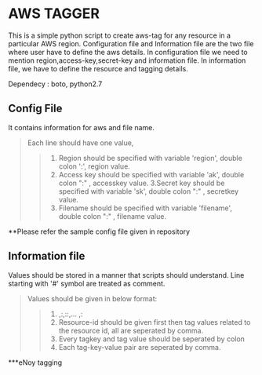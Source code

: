 AWS TAGGER
================

This is a simple python script to create aws-tag for any resource in a particular AWS region.
Configuration file and Information file are the two file where user have to define the aws details.
In configuration file we need to mention region,access-key,secret-key and information file. 
In information file, we have to define the resource and tagging details.

Dependecy : boto, python2.7

Config File
-------------

It contains information for aws and file name.
 
>Each line should have one value, 
>>1. Region should be specified with variable 'region', double colon ':', region value.
>>2. Access key should be specified with variable 'ak', double colon ":" , accesskey value.
>>3.Secret key should be specified with variable 'sk', double colon ":" , secretkey value.
>>4. Filename should be specified with variable 'filename', double colon ":" , filename  value.  

**Please refer the sample config file given in repository

Information file
----------------

Values should be stored in a manner that scripts should understand.
Line starting with '#' symbol are treated as comment.
>Values should be given in below format:
>>1. <res-id>,<tag-key>:<tag-value>,<tag1-key>:<tag1-value><tag2-key>:<tag2-value>,... ,<tag10-key>:<tag10-value>
>>2. Resource-id should be given first then tag values related to the resource id, all are seperated by comma.
>>3. Every tagkey and tag value should be seperated by colon
>>4. Each tag-key-value pair are seperated by comma.

***eNoy tagging
